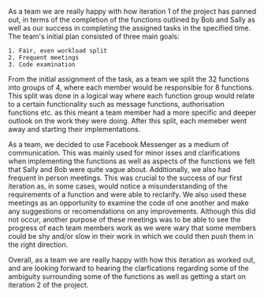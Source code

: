 As a team we are really happy with how iteration 1 of the project has panned out, in terms of the completion of the functions outlined by Bob and Sally as well as our success in completing the assigned tasks in the specified time. The team's initial plan consisted of three main goals:
    
    1. Fair, even workload split
    2. Frequent meetings
    3. Code examination
    
From the initial assignment of the task, as a team we split the 32 functions into groups of 4, where each member would be responsible for 8 functions. This split was done in a logical way where each function group would relate to a certain functionality such as message functions, authorisation functions etc. as this meant a team member had a more specific and deeper outlook on the work they were doing. After this split, each memeber went away and starting their implementations. 

As a team, we decided to use Facebook Messenger as a medium of communication. This was mainly used for minor isses and clarifications when implementing the functions as well as aspects of the functions we felt that Sally and Bob were quite vague about. Additionally, we also had frequent in person meetings. This was crucial to the success of our first iteration as, in some cases, would notice a misunderstanding of the requirements of a function and were able to reclarify. We also used these meetings as an opportunity to examine the code of one another and make any suggestions or recomendations on any improvements. Although this did not occur, another purpose of these meetings was to be able to see the progress of each team members work as we were wary that some members could be shy and/or slow in their work in which we could then push them in the right direction.

Overall, as a team we are really happy with how this iteration as worked out, and are looking forward to hearing the clarfications regarding some of the ambiguity surrounding some of the functions as well as getting a start on iteration 2 of the project.

